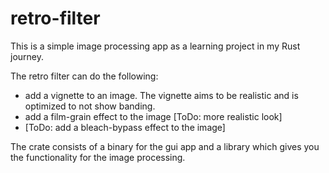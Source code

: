 # retro-filter

This is a simple image processing app as a learning project in my Rust journey.

The retro filter can do the following:

- add a vignette to an image. The vignette aims to be realistic and is optimized to not show banding.
- add a film-grain effect to the image [ToDo: more realistic look]
- [ToDo: add a bleach-bypass effect to the image]

The crate consists of a binary for the gui app and a library which gives you the functionality for the image processing.
